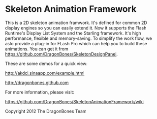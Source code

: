Skeleton Animation Framework
========

This is a 2D skeleton animation framwork. It's defined for common 2D display engines so you can easily extend it. Now it supports the Flash Runtime's Display List System and the Starling framework. It's high performance, flexible and memory-saving. To simplify the work flow, we aslo provide a plug-in for FLash Pro which can help you to build these animations. You can get it from https://github.com/DragonBones/SkeletonDesignPanel.

These are some demos for a quick view:

http://akdcl.sinaapp.com/example.html

http://dragonbones.github.com


For more information, please visit:

https://github.com/DragonBones/SkeletonAnimationFramework/wiki

Copyright 2012 The DragonBones Team